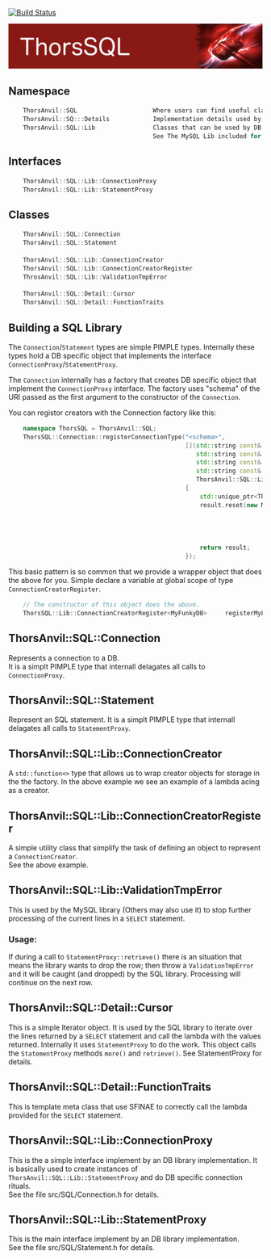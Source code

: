 [![Build Status](https://travis-ci.org/Loki-Astari/ThorsSQL.svg?branch=master)](https://travis-ci.org/Loki-Astari/ThorsSQL)

![ThorStream](../img/stream.jpg)

## Namespace

````C++ Namespaces
    ThorsAnvil::SQL                     Where users can find useful classes.
    ThorsAnvil::SQ:::Details            Implementation details used by the library. Nobody should be using anthing from here.
    ThorsAnvil::SQL::Lib                Classes that can be used by DB specific implementations.
                                        See The MySQL Lib included for examples.
````
## Interfaces

````C++ Namespaces
    ThorsAnvil::SQL::Lib::ConnectionProxy
    ThorsAnvil::SQL::Lib::StatementProxy
````
## Classes

````C++ Namespaces
    ThorsAnvil::SQL::Connection
    ThorsAnvil::SQL::Statement

    ThorsAnvil::SQL::Lib::ConnectionCreator
    ThorsAnvil::SQL::Lib::ConnectionCreatorRegister
    ThrosAnvil::SQL::Lib::ValidationTmpError

    ThorsAnvil::SQL::Detail::Cursor
    ThorsAnvil::SQL::Detail::FunctionTraits
````
## Building a SQL Library

The `Connection`/`Statement` types are simple PIMPLE types. Internally these types hold a DB specific object that implements the interface `ConnectionProxy`/`StatementProxy`.

The `Connection` internally has a factory that creates DB specific object that implement the `ConnectionProxy` interface. The factory uses "schema" of the URI passed as the first argument to the constructor of the `Connection`.

You can registor creators with the Connection factory like this:

````C++
    namespace ThorsSQL = ThorsAnvil::SQL;
    ThorsSQL::Connection::registerConnectionType("<schema>",
                                                 [](std::string const& host, int port,
                                                    std::string const& username,
                                                    std::string const& password,
                                                    std::string const& dbname,
                                                    ThorsAnvil::SQL::Lib::Options const& options)
                                                 {
                                                     std::unique_ptr<ThorsAnvil::SQL::Lib::ConnectionProxy> result;
                                                     result.reset(new MyFunkyDB(host, port,
                                                                                username,
                                                                                password,
                                                                                dbname,
                                                                                options));
                                                     return result;
                                                 });
````

This basic pattern is so common that we provide a wrapper object that does the above for you. Simple declare a variable at global scope of type `ConnectionCreatorRegister`.

````C++
    // The constructor of this object does the above.
    ThorsSQL::Lib::ConnectionCreatorRegister<MyFunkyDB>     registerMyLibType;
````

## ThorsAnvil::SQL::Connection

Represents a connection to a DB.   
It is a simplt PIMPLE type that internall delagates all calls to `ConnectionProxy`.

## ThorsAnvil::SQL::Statement

Represent an SQL statement.
It is a simplt PIMPLE type that internall delagates all calls to `StatementProxy`.

## ThorsAnvil::SQL::Lib::ConnectionCreator

A `std::function<>` type that allows us to wrap creator objects for storage in the the factory. In the above example we see an example of a lambda acing as a creator.

## ThorsAnvil::SQL::Lib::ConnectionCreatorRegister

A simple utility class that simplify the task of defining an object to represent a `ConnectionCreator`.   
See the above example.

## ThorsAnvil::SQL::Lib::ValidationTmpError

This is used by the MySQL library (Others may also use it) to stop further processing of the current lines in a `SELECT` statement.

### Usage:
If during a call to `StatementProxy::retrieve()` there is an situation that means the library wants to drop the row; then throw a `ValidationTmpError` and it will be caught (and dropped) by the SQL library. Processing will continue on the next row.

## ThorsAnvil::SQL::Detail::Cursor

This is a simple Iterator object. It is used by the SQL library to iterate over the lines returned by a `SELECT` statement and call the lambda with the values returned. Internally it uses `StatementProxy` to do the work. This object calls the `StatementProxy` methods `more()` and `retrieve()`. See StatementProxy for details.

## ThorsAnvil::SQL::Detail::FunctionTraits

This is template meta class that use SFINAE to correctly call the lambda provided for the `SELECT` statement.

## ThorsAnvil::SQL::Lib::ConnectionProxy

This is the a simple interface implement by an DB library implementation. It is basically used to create instances of `ThorsAnvil::SQL::Lib::StatementProxy` and do DB specific connection rituals.  
See the file src/SQL/Connection.h for details.

## ThorsAnvil::SQL::Lib::StatementProxy

This is the main interface implement by an DB library implementation.  
See the file src/SQL/Statement.h for details.

